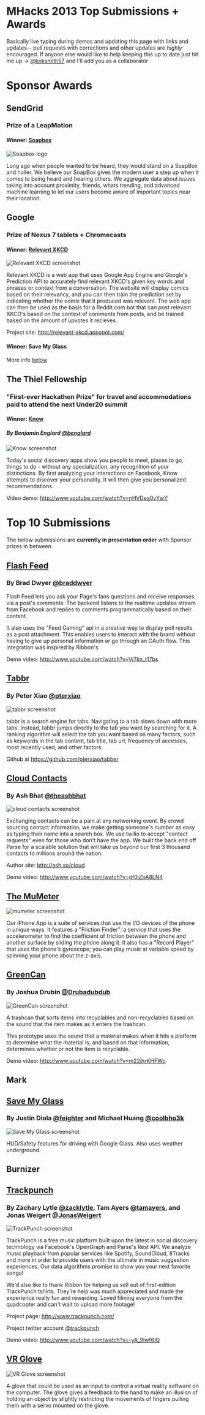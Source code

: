 MHacks 2013 Top Submissions + Awards
====================================

Basically live typing during demos and updating this page with links and
updates-- pull requests with corrections and other updates are _highly_
encouraged. If anyone else would like to help keeping this up to date just hit
me up -> [@knksmith57](https://twitter.com/knksmith57) and I'll add you as
a collaborator

Sponsor Awards
==============

## SendGrid
### Prize of a LeapMotion

#### Winner: [Soapbox](http://mhacks.challengepost.com/submissions/17504-soapbox)

![Soapbox logo](http://s3.amazonaws.com/challengepost/photos/production/solution_photos/000/064/398/datas/xlarge.png?1379854861)

Long ago when people wanted to be heard, they would stand on a SoapBox and
holler. We believe our SoapBox gives the modern user a step up when it comes to
being heard and hearing others. We aggregate data about issues taking into
account proximity, friends, whats trending, and advanced machine learning to
let our users become aware of important topics near their location.

## Google
### Prize of Nexus 7 tablets + Chromecasts

#### Winner: [Relevant XKCD](http://mhacks.challengepost.com/submissions/17554-relevant-xkcd)

![Relevant XKCD screenshot](http://s3.amazonaws.com/challengepost/photos/production/solution_photos/000/064/775/datas/xlarge.png?1379858125)

Relevant XKCD is a web app that uses Google App Engine and Google's Prediction
API to accurately find relevant XKCD's given key words and phrases or context
from a conversation. The website will display comics based on their relevancy,
and you can then train the prediction set by indicating whether the comic that
it produced was relevant. The web app can then be used as the basis for
a Reddit.com bot that can post relevant XKCD's based on the context of comments
from posts, and be trained based on the amount of upvotes it recieves.

Project site: <http://relevant-xkcd.appspot.com/>

#### Winner: Save My Glass

More info [below](#save-my-glass)

## The Thiel Fellowship
### "First-ever Hackathon Prize" for travel and accommodations paid to attend the next Under20 summit

#### Winner: [Know](http://mhacks.challengepost.com/submissions/17384-know)
##### By Benjamin Englard [@benglard](https://twitter.com/benglard)

![Know screenshot](http://s3.amazonaws.com/challengepost/photos/production/solution_photos/000/064/161/datas/xlarge.png?1379820418)

Today's social discovery apps show you people to meet, places to go, things to
do - without any specialization, any recognition of your distinctions. By first
analyzing your interactions on Facebook, Know attempts to discover your
personality. It will then give you personalized recommendations.

Video demo: <http://www.youtube.com/watch?v=nHVDea0vYwY>


Top 10 Submissions
==================

The below submissions are **currently in presentation order** with Sponsor
prizes in between.


## [Flash Feed](http://mhacks.challengepost.com/submissions/17431-flash-feed)
### By Brad Dwyer [@braddwyer](https://twitter.com/braddwyer)

Flash Feed lets you ask your Page's fans questions and receive responses via
a post's comments. The backend listens to the realtime updates stream from
Facebook and replies to comments programmatically based on their content.

It also uses the "Feed Gaming" api in a creative way to display poll results as
a post attachment. This enables users to interact with the brand without having
to give up personal information or go through an OAuth flow. This integration
was inspired by Ribbon's

Demo video: <http://www.youtube.com/watch?v=Vj7kn_t17bs>


## [Tabbr](http://mhacks.challengepost.com/submissions/17469-tabbr)
### By Peter Xiao [@pterxiao](https://github.com/pterxiao)

![tabbr screenshot](http://s3.amazonaws.com/challengepost/photos/production/solution_photos/000/064/387/datas/xlarge.png?1379854501)

tabbr is a search engine for tabs. Navigating to a tab slows down with more
tabs. Instead, tabbr jumps directly to the tab you want by searching for it.
A ranking algorithm will select the tab you want based on many factors, such as
keywords in the tab content, tab title, tab url, frequency of accesses, most
recently used, and other factors.

Github at <https://github.com/pterxiao/tabber>


## [Cloud Contacts](http://mhacks.challengepost.com/submissions/17540-cloud-contacts)
### By Ash Bhat [@theashbhat](https://twitter.com/theashbhat)

![cloud contacts screenshot](http://s3.amazonaws.com/challengepost/photos/production/solution_photos/000/064/565/datas/xlarge.png?1379857227)

Exchanging contacts can be a pain at any networking event. By crowd sourcing
contact information, we make getting someone's number as easy as typing their
name into a search box. We use twilio to accept "contact requests" even for
those who don't have the app. We built the back end off Parse for a scalable
solution that will take us beyond our first 3 thousand contacts to millions
around the nation.

Author site: <http://ash.so/cloud>

Demo video: <http://www.youtube.com/watch?v=gf0iZbA8LN4>


## [The MuMeter](http://mhacks.challengepost.com/submissions/17429-the-mu-meter)

![mumeter screenshot](http://s3.amazonaws.com/challengepost/photos/production/solution_photos/000/064/196/datas/xlarge.png?1379832645)

Our iPhone App is a suite of services that use the I/O devices of the phone in
unique ways. It features a "Friction Finder": a service that uses the
accelerometer to find the coefficient of friction between the phone and another
surface by sliding the phone along it. It also has a "Record Player" that uses
the phone's gyroscope; you can play music at variable speed by spinning your
phone about the z-axis.


## [GreenCan](http://mhacks.challengepost.com/submissions/17562-greencan)
### By Joshua Drubin [@Drubadubdub](https://twitter.com/Drubadubdub)

![GreenCan screenshot](http://s3.amazonaws.com/challengepost/photos/production/solution_photos/000/064/692/datas/xlarge.png?1379857802)

A trashcan that sorts items into recyclables and non-recyclables based on the
sound that the item makes as it enters the trashcan.

This prototype uses the sound that a material makes when it hits a platform to
determine what the material is, and based on that information, determines
whether or not the item is recyclable.

Demo video: <http://www.youtube.com/watch?v=m22jhrKHFWo>



## Mark

## [Save My Glass](http://mhacks.challengepost.com/submissions/17463-save-my-glass)
### By Justin Diola [@feighter](https://twitter.com/feighter) and Michael Huang [@coolbho3k](https://twitter.com/coolbho3k)

![Save My Glass screenshot](http://s3.amazonaws.com/challengepost/photos/production/solution_photos/000/064/277/datas/xlarge.png?1379846231)

HUD/Safety features for driving with Google Glass. Also uses weather underground.


## Burnizer


## [Trackpunch](http://mhacks.challengepost.com/submissions/17580-trackpunch)
### By Zachary Lytle [@zacklytle](https://twitter.com/zacklytle), Tam Ayers [@tamayers](https://twitter.com/tamayers), and Jonas Weigert [@JonasWeigert](https://twitter.com/JonasWeigert)

![TrackPunch screenshot](http://www.trackpunch.com/ui/img/mac.png)

TrackPunch is a free music platform built upon the latest in social discovery
technology via Facebook's OpenGraph and Parse's Rest API. We analyze music
playback from popular services like Spotify, SoundCloud, 8Tracks and more in
order to provide users with the ultimate in music suggestion experiences. Our
data algorithms promise to show you your next favorite songs!

We'd also like to thank Ribbon for helping us sell out of first-edition
TrackPunch tshirts. They're help was much appreciated and made the experience
really fun and rewarding. Loved filming everyone from the quadcopter and can't
wait to upload more footage!

Project page: <http://www.trackpunch.com/>

Project twitter account [@trackpunch](https://twitter.com/trackpunch)

Demo video: <http://www.youtube.com/watch?v=-yA_9Iwf6lQ>


## [VR Glove](http://mhacks.challengepost.com/submissions/17635-vr-glove)

![VR Glove screenshot](http://s3.amazonaws.com/challengepost/photos/production/solution_photos/000/064/880/datas/xlarge.png?1379858690)

A glove that could be used as an input to control a virtual reality software on
the computer. The glove gives a feedback to the hand to make an illusion of
holding an object by slightly restricting the movements of fingers pulling them
with a servo mounted on the glove.


